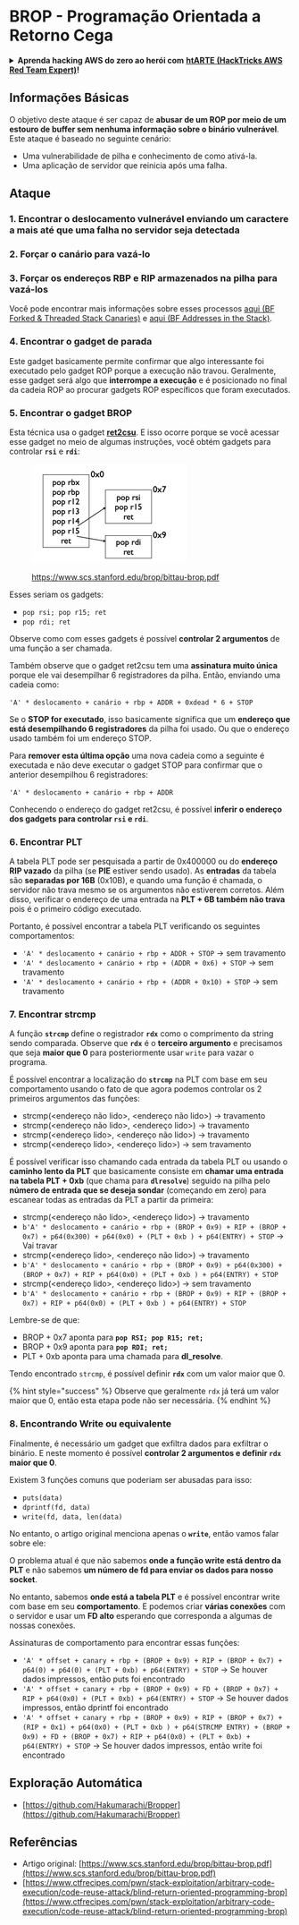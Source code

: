 # BROP - Programação Orientada a Retorno Cega

<details>

<summary><strong>Aprenda hacking AWS do zero ao herói com</strong> <a href="https://training.hacktricks.xyz/courses/arte"><strong>htARTE (HackTricks AWS Red Team Expert)</strong></a><strong>!</strong></summary>

Outras maneiras de apoiar o HackTricks:

* Se você deseja ver sua **empresa anunciada no HackTricks** ou **baixar o HackTricks em PDF** Confira os [**PLANOS DE ASSINATURA**](https://github.com/sponsors/carlospolop)!
* Adquira o [**swag oficial PEASS & HackTricks**](https://peass.creator-spring.com)
* Descubra [**A Família PEASS**](https://opensea.io/collection/the-peass-family), nossa coleção exclusiva de [**NFTs**](https://opensea.io/collection/the-peass-family)
* **Junte-se ao** 💬 [**grupo Discord**](https://discord.gg/hRep4RUj7f) ou ao [**grupo telegram**](https://t.me/peass) ou **siga-nos** no **Twitter** 🐦 [**@hacktricks\_live**](https://twitter.com/hacktricks\_live)**.**
* **Compartilhe seus truques de hacking enviando PRs para** [**HackTricks**](https://github.com/carlospolop/hacktricks) e [**HackTricks Cloud**](https://github.com/carlospolop/hacktricks-cloud) github repos.

</details>

## Informações Básicas

O objetivo deste ataque é ser capaz de **abusar de um ROP por meio de um estouro de buffer sem nenhuma informação sobre o binário vulnerável**.\
Este ataque é baseado no seguinte cenário:

* Uma vulnerabilidade de pilha e conhecimento de como ativá-la.
* Uma aplicação de servidor que reinicia após uma falha.

## Ataque

### **1. Encontrar o deslocamento vulnerável** enviando um caractere a mais até que uma falha no servidor seja detectada

### **2. Forçar o canário** para vazá-lo&#x20;

### **3. Forçar os endereços RBP e RIP** armazenados na pilha para vazá-los

Você pode encontrar mais informações sobre esses processos [aqui (BF Forked & Threaded Stack Canaries)](../common-binary-protections-and-bypasses/stack-canaries/bf-forked-stack-canaries.md) e [aqui (BF Addresses in the Stack)](../common-binary-protections-and-bypasses/pie/bypassing-canary-and-pie.md).

### **4. Encontrar o gadget de parada**

Este gadget basicamente permite confirmar que algo interessante foi executado pelo gadget ROP porque a execução não travou. Geralmente, esse gadget será algo que **interrompe a execução** e é posicionado no final da cadeia ROP ao procurar gadgets ROP específicos que foram executados.

### **5. Encontrar o gadget BROP**

Esta técnica usa o gadget [**ret2csu**](ret2csu.md). E isso ocorre porque se você acessar esse gadget no meio de algumas instruções, você obtém gadgets para controlar **`rsi`** e **`rdi`**:

<figure><img src="../../.gitbook/assets/image.png" alt="" width="278"><figcaption><p><a href="https://www.scs.stanford.edu/brop/bittau-brop.pdf">https://www.scs.stanford.edu/brop/bittau-brop.pdf</a></p></figcaption></figure>

Esses seriam os gadgets:

* `pop rsi; pop r15; ret`
* `pop rdi; ret`

Observe como com esses gadgets é possível **controlar 2 argumentos** de uma função a ser chamada.

Também observe que o gadget ret2csu tem uma **assinatura muito única** porque ele vai desempilhar 6 registradores da pilha. Então, enviando uma cadeia como:

`'A' * deslocamento + canário + rbp + ADDR + 0xdead * 6 + STOP`

Se o **STOP for executado**, isso basicamente significa que um **endereço que está desempilhando 6 registradores** da pilha foi usado. Ou que o endereço usado também foi um endereço STOP.

Para **remover esta última opção** uma nova cadeia como a seguinte é executada e não deve executar o gadget STOP para confirmar que o anterior desempilhou 6 registradores:

`'A' * deslocamento + canário + rbp + ADDR`

Conhecendo o endereço do gadget ret2csu, é possível **inferir o endereço dos gadgets para controlar `rsi` e `rdi`**.

### 6. Encontrar PLT

A tabela PLT pode ser pesquisada a partir de 0x400000 ou do **endereço RIP vazado** da pilha (se **PIE** estiver sendo usado). As **entradas** da tabela são **separadas por 16B** (0x10B), e quando uma função é chamada, o servidor não trava mesmo se os argumentos não estiverem corretos. Além disso, verificar o endereço de uma entrada na **PLT + 6B também não trava** pois é o primeiro código executado.

Portanto, é possível encontrar a tabela PLT verificando os seguintes comportamentos:

* `'A' * deslocamento + canário + rbp + ADDR + STOP` -> sem travamento
* `'A' * deslocamento + canário + rbp + (ADDR + 0x6) + STOP` -> sem travamento
* `'A' * deslocamento + canário + rbp + (ADDR + 0x10) + STOP` -> sem travamento

### 7. Encontrar strcmp

A função **`strcmp`** define o registrador **`rdx`** como o comprimento da string sendo comparada. Observe que **`rdx`** é o **terceiro argumento** e precisamos que seja **maior que 0** para posteriormente usar `write` para vazar o programa.

É possível encontrar a localização do **`strcmp`** na PLT com base em seu comportamento usando o fato de que agora podemos controlar os 2 primeiros argumentos das funções:

* strcmp(\<endereço não lido>, \<endereço não lido>) -> travamento
* strcmp(\<endereço não lido>, \<endereço lido>) -> travamento
* strcmp(\<endereço lido>, \<endereço não lido>) -> travamento
* strcmp(\<endereço lido>, \<endereço lido>) -> sem travamento

É possível verificar isso chamando cada entrada da tabela PLT ou usando o **caminho lento da PLT** que basicamente consiste em **chamar uma entrada na tabela PLT + 0xb** (que chama para **`dlresolve`**) seguido na pilha pelo **número de entrada que se deseja sondar** (começando em zero) para escanear todas as entradas da PLT a partir da primeira:

* strcmp(\<endereço não lido>, \<endereço lido>) -> travamento
* `b'A' * deslocamento + canário + rbp + (BROP + 0x9) + RIP + (BROP + 0x7) + p64(0x300) + p64(0x0) + (PLT + 0xb ) + p64(ENTRY) + STOP` -> Vai travar
* strcmp(\<endereço lido>, \<endereço não lido>) -> travamento
* `b'A' * deslocamento + canário + rbp + (BROP + 0x9) + p64(0x300) + (BROP + 0x7) + RIP + p64(0x0) + (PLT + 0xb ) + p64(ENTRY) + STOP`&#x20;
* strcmp(\<endereço lido>, \<endereço lido>) -> sem travamento
* `b'A' * deslocamento + canário + rbp + (BROP + 0x9) + RIP + (BROP + 0x7) + RIP + p64(0x0) + (PLT + 0xb ) + p64(ENTRY) + STOP`&#x20;

Lembre-se de que:

* BROP + 0x7 aponta para **`pop RSI; pop R15; ret;`**
* BROP + 0x9 aponta para **`pop RDI; ret;`**
* PLT + 0xb aponta para uma chamada para **dl\_resolve**.

Tendo encontrado `strcmp`, é possível definir **`rdx`** com um valor maior que 0.

{% hint style="success" %}
Observe que geralmente `rdx` já terá um valor maior que 0, então esta etapa pode não ser necessária.
{% endhint %}
### 8. Encontrando Write ou equivalente

Finalmente, é necessário um gadget que exfiltra dados para exfiltrar o binário. E neste momento é possível **controlar 2 argumentos e definir `rdx` maior que 0**.

Existem 3 funções comuns que poderiam ser abusadas para isso:

- `puts(data)`
- `dprintf(fd, data)`
- `write(fd, data, len(data)`

No entanto, o artigo original menciona apenas o **`write`**, então vamos falar sobre ele:

O problema atual é que não sabemos **onde a função write está dentro da PLT** e não sabemos **um número de fd para enviar os dados para nosso socket**.

No entanto, sabemos **onde está a tabela PLT** e é possível encontrar write com base em seu **comportamento**. E podemos criar **várias conexões** com o servidor e usar um **FD alto** esperando que corresponda a algumas de nossas conexões.

Assinaturas de comportamento para encontrar essas funções:

- `'A' * offset + canary + rbp + (BROP + 0x9) + RIP + (BROP + 0x7) + p64(0) + p64(0) + (PLT + 0xb) + p64(ENTRY) + STOP` -> Se houver dados impressos, então puts foi encontrado
- `'A' * offset + canary + rbp + (BROP + 0x9) + FD + (BROP + 0x7) + RIP + p64(0x0) + (PLT + 0xb) + p64(ENTRY) + STOP` -> Se houver dados impressos, então dprintf foi encontrado
- `'A' * offset + canary + rbp + (BROP + 0x9) + RIP + (BROP + 0x7) + (RIP + 0x1) + p64(0x0) + (PLT + 0xb ) + p64(STRCMP ENTRY) + (BROP + 0x9) + FD + (BROP + 0x7) + RIP + p64(0x0) + (PLT + 0xb) + p64(ENTRY) + STOP` -> Se houver dados impressos, então write foi encontrado

## Exploração Automática

- [https://github.com/Hakumarachi/Bropper](https://github.com/Hakumarachi/Bropper)

## Referências

- Artigo original: [https://www.scs.stanford.edu/brop/bittau-brop.pdf](https://www.scs.stanford.edu/brop/bittau-brop.pdf)
- [https://www.ctfrecipes.com/pwn/stack-exploitation/arbitrary-code-execution/code-reuse-attack/blind-return-oriented-programming-brop](https://www.ctfrecipes.com/pwn/stack-exploitation/arbitrary-code-execution/code-reuse-attack/blind-return-oriented-programming-brop)

